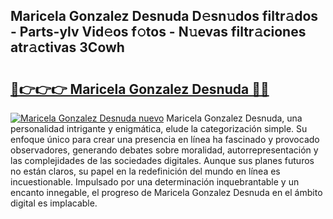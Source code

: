 ## Maricela Gonzalez Desnuda D𝚎sn𝚞dos filtr𝚊dos - Parts-ylv Vid𝚎os f𝚘tos - N𝚞evas filtr𝚊ciones atr𝚊ctivas 3Cowh

# <h2><a href="http://mb1ow9z.tromn.icu/?c=Maricela+Gonzalez+Desnuda">🔗👉👉👉 Maricela Gonzalez Desnuda 🔗🔗</a></h2>

[![Maricela Gonzalez Desnuda nuevo](https://i.imgur.com/pEAQMta.gif)](http://mb1ow9z.tromn.icu/?c=Maricela+Gonzalez+Desnuda)
Maricela Gonzalez Desnuda, una personalidad intrigante y enigmática, elude la categorización simple. Su enfoque único para crear una presencia en línea ha fascinado y provocado observadores, generando debates sobre moralidad, autorrepresentación y las complejidades de las sociedades digitales. Aunque sus planes futuros no están claros, su papel en la redefinición del mundo en línea es incuestionable. Impulsado por una determinación inquebrantable y un encanto innegable, el progreso de Maricela Gonzalez Desnuda en el ámbito digital es implacable.
